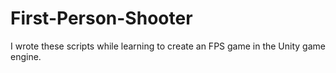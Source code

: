 # First-Person-Shooter
I wrote these scripts while learning to create an FPS game in the Unity game engine. 
